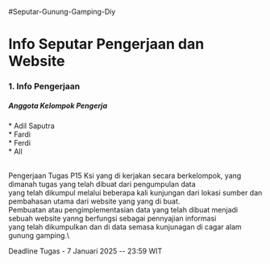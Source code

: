 #Seputar-Gunung-Gamping-Diy
<h1>Info Seputar Pengerjaan dan Website</h1>

<h3>1. Info Pengerjaan</h3>

<h5> Anggota Kelompok Pengerja</h5>
   * Adil Saputra <br>
   * Fardi  <br>
   * Ferdi  <br>
   * All    <br>
   <br>
<div>
<p>
  Pengerjaan Tugas P15 Ksi yang di kerjakan secara berkelompok, yang dimanah tugas yang telah dibuat dari pengumpulan data <br>
  yang telah dikumpul melalui beberapa kali kunjungan dari lokasi sumber dan pembahasan utama dari website yang yang di buat.<br>
  Pembuatan atau pengimplementasian data yang telah dibuat menjadi sebuah website yanng berfungsi sebagai pennyajian informasi<br>
  yang telah dikumpulkan dan di data semasa kunjunagan di cagar alam gunung gamping.\
  <p>
    Deadline Tugas - 7 Januari 2025   --  23:59 WIT
  </p>
</p>





</div>
